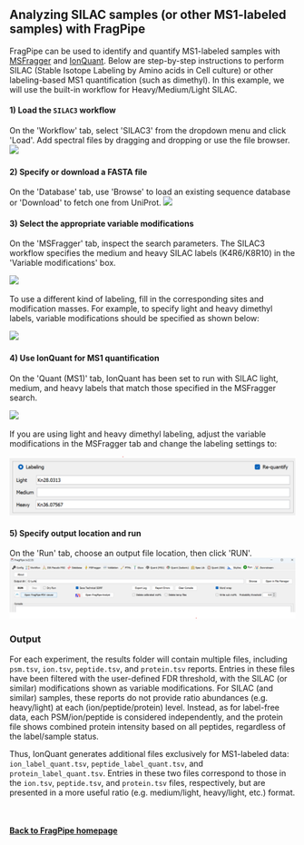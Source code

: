 ## Analyzing SILAC samples (or other MS1-labeled samples) with FragPipe

FragPipe can be used to identify and quantify MS1-labeled samples with [MSFragger](https://msfragger.nesvilab.org/) and [IonQuant](https://ionquant.nesvilab.org/). Below are step-by-step instructions to perform SILAC (Stable Isotope Labeling by Amino acids in Cell culture) or other labeling-based MS1 quantification (such as dimethyl). In this example, we will use the built-in workflow for Heavy/Medium/Light SILAC.


#### 1) Load the `SILAC3` workflow
On the 'Workflow' tab, select 'SILAC3' from the dropdown menu and click 'Load'. Add spectral files by dragging and dropping or use the file browser.
![](https://raw.githubusercontent.com/Nesvilab/FragPipe/gh-pages/images/silac_1.png)


#### 2) Specify or download a FASTA file
On the 'Database' tab, use 'Browse' to load an existing sequence database or 'Download' to fetch one from UniProt.
![](https://raw.githubusercontent.com/Nesvilab/FragPipe/gh-pages/images/share-database.png)


#### 3) Select the appropriate variable modifications
On the 'MSFragger' tab, inspect the search parameters. The SILAC3 workflow specifies the medium and heavy SILAC labels (K4R6/K8R10) in the 'Variable modifications' box.

![](https://raw.githubusercontent.com/Nesvilab/FragPipe/gh-pages/images/silac_3.png)

To use a different kind of labeling, fill in the corresponding sites and modification masses. For example, to specify light and heavy dimethyl labels, variable modifications should be specified as shown below:

![](https://raw.githubusercontent.com/Nesvilab/FragPipe/gh-pages/images/silac_3_2.jpg)


#### 4) Use IonQuant for MS1 quantification
On the 'Quant (MS1)' tab, IonQuant has been set to run with SILAC light, medium, and heavy labels that match those specified in the MSFragger search.

![](https://raw.githubusercontent.com/Nesvilab/FragPipe/gh-pages/images/silac_4.png)

If you are using light and heavy dimethyl labeling, adjust the variable modifications in the MSFragger tab and change the labeling settings to:

![](https://raw.githubusercontent.com/Nesvilab/FragPipe/gh-pages/images/silac_4_2.png)

#### 5) Specify output location and run
On the 'Run' tab, choose an output file location, then click 'RUN'.
![](https://raw.githubusercontent.com/Nesvilab/FragPipe/gh-pages/images/share-run.png)


### Output
For each experiment, the results folder will contain multiple files, including `psm.tsv`, `ion.tsv`, `peptide.tsv`, and `protein.tsv` reports. Entries in these files have been filtered with the user-defined FDR threshold, with the SILAC (or similar) modifications shown as variable modifications. For SILAC (and similar) samples, these reports do not provide ratio abundances (e.g. heavy/light) at each (ion/peptide/protein) level. Instead, as for label-free data, each PSM/ion/peptide is considered independently, and the protein file shows combined protein intensity based on all peptides, regardless of the label/sample status.   

Thus, IonQuant generates additional files exclusively for MS1-labeled data: `ion_label_quant.tsv`, `peptide_label_quant.tsv`, and `protein_label_quant.tsv`. Entries in these two files correspond to those in the `ion.tsv`, `peptide.tsv`, and `protein.tsv` files, respectively, but are presented in a more useful ratio (e.g. medium/light, heavy/light, etc.) format.

<br>

#### [Back to FragPipe homepage](https://fragpipe.nesvilab.org/)
